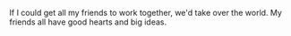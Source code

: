 If I could get all my friends to work together, we'd take over the world. My friends all have good hearts and big ideas.
